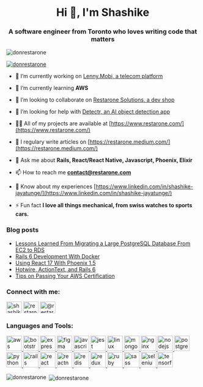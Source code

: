 <h1 align="center">Hi 👋, I'm Shashike</h1>
<h3 align="center">A software engineer from Toronto who loves writing code that matters</h3>

<p align="left"> <img src="https://komarev.com/ghpvc/?username=donrestarone&label=Profile%20views&color=0e75b6&style=flat" alt="donrestarone" /> </p>

<p align="left"> <a href="https://github.com/ryo-ma/github-profile-trophy"><img src="https://github-profile-trophy.vercel.app/?username=donrestarone" alt="donrestarone" /></a> </p>

- 🔭 I’m currently working on [Lenny.Mobi, a telecom platform](https://www.lenny.mobi/)

- 🌱 I’m currently learning **AWS**

- 👯 I’m looking to collaborate on [Restarone Solutions, a dev shop](https://www.restarone.com/)

- 🤝 I’m looking for help with [Detectr, an AI object detection app](https://github.com/donrestarone/object-detectr)

- 👨‍💻 All of my projects are available at [https://www.restarone.com/](https://www.restarone.com/)

- 📝 I regulary write articles on [https://restarone.medium.com/](https://restarone.medium.com/)

- 💬 Ask me about **Rails, React/React Native, Javascript, Phoenix, Elixir**

- 📫 How to reach me **contact@restarone.com**

- 📄 Know about my experiences [https://www.linkedin.com/in/shashike-jayatunge/](https://www.linkedin.com/in/shashike-jayatunge/)

- ⚡ Fun fact **I love all things mechanical, from swiss watches to sports cars.**

### Blog posts
<!-- BLOG-POST-LIST:START -->
- [Lessons Learned From Migrating a Large PostgreSQL Database From EC2 to RDS](https://medium.com/better-programming/lessons-learned-from-migrating-a-large-postgresql-database-from-ec2-to-rds-1215119f8c36?source=rss-3e6963362442------2)
- [Rails 6 Development With Docker](https://medium.com/better-programming/rails-6-development-with-docker-55437314a1ad?source=rss-3e6963362442------2)
- [Using React 17 With Phoenix 1.5](https://medium.com/better-programming/using-react-17-with-phoenix-1-5-1b445526c739?source=rss-3e6963362442------2)
- [Hotwire, ActionText, and Rails 6](https://medium.com/better-programming/hotwire-actiontext-and-rails-6-be025dce7d87?source=rss-3e6963362442------2)
- [Tips on Passing Your AWS Certification](https://medium.com/better-programming/tips-on-passing-your-aws-certification-26fd95f3ee01?source=rss-3e6963362442------2)
<!-- BLOG-POST-LIST:END -->

<p align="left">
<h3 align="left">Connect with me:</h3>
<a href="https://linkedin.com/in/shashike-jayatunge" target="blank"><img align="center" src="https://cdn.jsdelivr.net/npm/simple-icons@3.0.1/icons/linkedin.svg" alt="shashike-jayatunge" height="30" width="40" /></a>
<a href="https://instagram.com/restarone" target="blank"><img align="center" src="https://cdn.jsdelivr.net/npm/simple-icons@3.0.1/icons/instagram.svg" alt="restarone" height="30" width="40" /></a>
<a href="https://restarone.medium.com" target="blank"><img align="center" src="https://cdn.jsdelivr.net/npm/simple-icons@3.0.1/icons/medium.svg" alt="@restarone" height="30" width="40" /></a>
</p>

<h3 align="left">Languages and Tools:</h3>
<p align="left"> <a href="https://aws.amazon.com" target="_blank"> <img src="https://devicons.github.io/devicon/devicon.git/icons/amazonwebservices/amazonwebservices-original-wordmark.svg" alt="aws" width="40" height="40"/> </a> <a href="https://getbootstrap.com" target="_blank"> <img src="https://devicons.github.io/devicon/devicon.git/icons/bootstrap/bootstrap-plain.svg" alt="bootstrap" width="40" height="40"/> </a> <a href="https://expressjs.com" target="_blank"> <img src="https://devicons.github.io/devicon/devicon.git/icons/express/express-original-wordmark.svg" alt="express" width="40" height="40"/> </a> <a href="https://www.figma.com/" target="_blank"> <img src="https://www.vectorlogo.zone/logos/figma/figma-icon.svg" alt="figma" width="40" height="40"/> </a> <a href="https://developer.mozilla.org/en-US/docs/Web/JavaScript" target="_blank"> <img src="https://devicons.github.io/devicon/devicon.git/icons/javascript/javascript-original.svg" alt="javascript" width="40" height="40"/> </a> <a href="https://jestjs.io" target="_blank"> <img src="https://www.vectorlogo.zone/logos/jestjsio/jestjsio-icon.svg" alt="jest" width="40" height="40"/> </a> <a href="https://www.linux.org/" target="_blank"> <img src="https://devicons.github.io/devicon/devicon.git/icons/linux/linux-original.svg" alt="linux" width="40" height="40"/> </a> <a href="https://www.mongodb.com/" target="_blank"> <img src="https://devicons.github.io/devicon/devicon.git/icons/mongodb/mongodb-original-wordmark.svg" alt="mongodb" width="40" height="40"/> </a> <a href="https://www.nginx.com" target="_blank"> <img src="https://devicons.github.io/devicon/devicon.git/icons/nginx/nginx-original.svg" alt="nginx" width="40" height="40"/> </a> <a href="https://nodejs.org" target="_blank"> <img src="https://devicons.github.io/devicon/devicon.git/icons/nodejs/nodejs-original-wordmark.svg" alt="nodejs" width="40" height="40"/> </a> <a href="https://www.postgresql.org" target="_blank"> <img src="https://devicons.github.io/devicon/devicon.git/icons/postgresql/postgresql-original-wordmark.svg" alt="postgresql" width="40" height="40"/> </a> <a href="https://www.python.org" target="_blank"> <img src="https://devicons.github.io/devicon/devicon.git/icons/python/python-original.svg" alt="python" width="40" height="40"/> </a> <a href="https://rubyonrails.org" target="_blank"> <img src="https://devicons.github.io/devicon/devicon.git/icons/rails/rails-original-wordmark.svg" alt="rails" width="40" height="40"/> </a> <a href="https://reactjs.org/" target="_blank"> <img src="https://devicons.github.io/devicon/devicon.git/icons/react/react-original-wordmark.svg" alt="react" width="40" height="40"/> </a> <a href="https://reactnative.dev/" target="_blank"> <img src="https://reactnative.dev/img/header_logo.svg" alt="reactnative" width="40" height="40"/> </a> <a href="https://redis.io" target="_blank"> <img src="https://devicons.github.io/devicon/devicon.git/icons/redis/redis-original-wordmark.svg" alt="redis" width="40" height="40"/> </a> <a href="https://redux.js.org" target="_blank"> <img src="https://devicons.github.io/devicon/devicon.git/icons/redux/redux-original.svg" alt="redux" width="40" height="40"/> </a> <a href="https://www.ruby-lang.org/en/" target="_blank"> <img src="https://devicons.github.io/devicon/devicon.git/icons/ruby/ruby-original-wordmark.svg" alt="ruby" width="40" height="40"/> </a> <a href="https://sass-lang.com" target="_blank"> <img src="https://devicons.github.io/devicon/devicon.git/icons/sass/sass-original.svg" alt="sass" width="40" height="40"/> </a> <a href="https://www.selenium.dev" target="_blank"> <img src="https://raw.githubusercontent.com/detain/svg-logos/780f25886640cef088af994181646db2f6b1a3f8/svg/selenium-logo.svg" alt="selenium" width="40" height="40"/> </a> <a href="https://www.tensorflow.org" target="_blank"> <img src="https://www.vectorlogo.zone/logos/tensorflow/tensorflow-icon.svg" alt="tensorflow" width="40" height="40"/> </a> </p>

<p><img align="left" src="https://github-readme-stats.vercel.app/api/top-langs/?username=donrestarone&layout=compact" alt="donrestarone" /></p>

<p>&nbsp;<img align="center" src="https://github-readme-stats.vercel.app/api?username=donrestarone&show_icons=true" alt="donrestarone" /></p>

